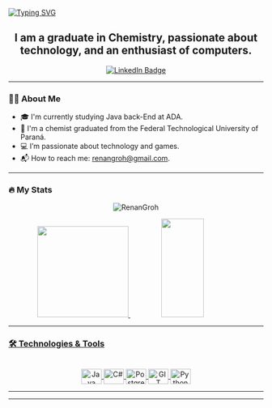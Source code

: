 [![Typing SVG](https://readme-typing-svg.herokuapp.com/?color=00b8e4&size=35&center=true&vCenter=true&width=1000&lines=My+name+is+Renan+Groh;Welcome!+:%29)](https://git.io/typing-svg)

<h2 align="center">I am a graduate in Chemistry, passionate about technology, and an enthusiast of computers.</h2>

<p align="center">
  <a href="https://www.linkedin.com/in/renangroh/"><img src="https://img.shields.io/badge/LinkedIn-RenanGroh-Blue?style=flat&logo=linkedin" alt="LinkedIn Badge"></a>
</p>

---

### 🙋‍♂️ About Me
- 🎓 I'm currently studying Java back-End at ADA.
- 💼 I'm a chemist graduated from the Federal Technological University of Paraná.
- 💻 I’m passionate about technology and games.
- 📬 How to reach me: renangroh@gmail.com.

---

### 🔥 My Stats

<div align="center">
  <p><img align="center" src="https://github-readme-streak-stats.herokuapp.com/?user=RenanGroh&" alt="RenanGroh" /></p>
   	<a href="https://github.com/RenanGroh">
	<img height="180em" src="https://github-readme-stats.vercel.app/api?username=RenanGroh&show_icons=true&theme=algolia&include_all_commits=true&count_private=true"/>
	<img width="41%" height="195px" src="https://github-readme-stats.vercel.app/api/top-langs/?username=RenanGroh&layout=compact&hide_border=true&title_color=00b8e4&text_color=00b8e4&bg_color=0d1117" />
</div>

---

### 🛠️ Technologies & Tools
<div align="center" style="display: inline_block"><br>
  <img align="center" alt="Java" height="30" width="40" src="https://cdn.jsdelivr.net/gh/devicons/devicon/icons/java/java-original.svg">	
  <img align="center" alt="C#" height="30" width="40" src="https://cdn.jsdelivr.net/gh/devicons/devicon/icons/csharp/csharp-original.svg">
  <img align="center" alt="PostgreSQL" height="30" width="40" src="https://cdn.jsdelivr.net/gh/devicons/devicon/icons/postgresql/postgresql-original.svg">
	<img align="center" alt="GIT" height="30" width="40" src="https://cdn.jsdelivr.net/gh/devicons/devicon/icons/git/git-original.svg">
	<img align="center" alt="Python" height="30" width="40" src="https://cdn.jsdelivr.net/gh/devicons/devicon/icons/python/python-original.svg">
</div>


---


---
